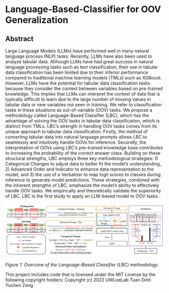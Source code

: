 # Language-Based-Classifier for OOV Generalization

## Abstract

Large Language Models (LLMs) have performed well in many natural language process (NLP) tasks. Recently, LLMs have also been used to analyze tabular data. Although LLMs have had great success in natural language processing tasks such as text classification, their use in tabular data classification has been limited due to their inferior performance compared to traditional machine learning models (TMLs) such as XGBoost. However, LLMs have the potential for tabular data classification tasks because they consider the context between variables based on pre-trained knowledge. This implies that LLMs can interpret the context of data that is typically difficult to learn due to the large number of missing values in tabular data or new variables not seen in training. We refer to classification tasks in these situations as out-of-variable (OOV) tasks. We propose a methodology called Language-Based Classifier (LBC), which has the advantage of solving the OOV tasks in tabular data classification, which is distinct from TMLs. LBC’s strength in handling OOV tasks comes from its unique approach to tabular data classification. Firstly, the method of converting tabular data into natural language prompts allows LBC to seamlessly and intuitively handle OOVs for inference. Secondly, the interpretation of OOVs using LBC’s pre-trained knowledge base contributes to increasing the probability of the correct answer class. Building on these structural strengths, LBC employs three key methodological strategies: 1) Categorical Changes to adjust data to better fit the model’s understanding, 2) Advanced Order and Indicator to enhance data representation to the model, and 3) the use of a Verbalizer to map logit scores to classes during inference to generate model predictions. These strategies, combined with the inherent strengths of LBC, emphasize the model’s ability to effectively handle OOV tasks. We empirically and theoretically validate the superiority of LBC. LBC is the first study to apply an LLM-based model to OOV tasks.

![LBC Method Overview](method.png)

*Figure 1: Overview of the Language-Based Classifier (LBC) methodology.*

This project includes code that is licensed under the MIT License by the following copyright holders:
Copyright (c) 2022 UWLeeLab Tuan Dinh Yuchen Zeng
